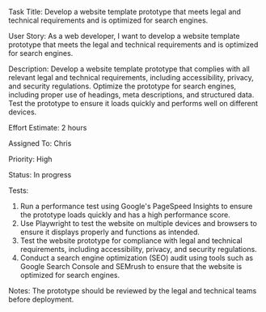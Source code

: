 Task Title: Develop a website template prototype that meets legal and technical requirements and is optimized for search engines.

User Story: As a web developer, I want to develop a website template prototype that meets the legal and technical requirements and is optimized for search engines.

Description: Develop a website template prototype that complies with all relevant legal and technical requirements, including accessibility, privacy, and security regulations. Optimize the prototype for search engines, including proper use of headings, meta descriptions, and structured data. Test the prototype to ensure it loads quickly and performs well on different devices.

Effort Estimate: 2 hours

Assigned To: Chris

Priority: High

Status: In progress

Tests:
1. Run a performance test using Google's PageSpeed Insights to ensure the prototype loads quickly and has a high performance score.
2. Use Playwright to test the website on multiple devices and browsers to ensure it displays properly and functions as intended.
3. Test the website prototype for compliance with legal and technical requirements, including accessibility, privacy, and security regulations.
4. Conduct a search engine optimization (SEO) audit using tools such as Google Search Console and SEMrush to ensure that the website is optimized for search engines.

Notes: The prototype should be reviewed by the legal and technical teams before deployment.
